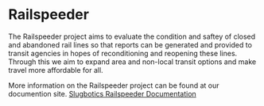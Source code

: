 # Railspeeder

The Railspeeder project aims to evaluate the condition and saftey of closed and
abandoned rail lines so that reports can be generated and provided to transit
agencies in hopes of reconditioning and reopening these lines. Through this we
aim to expand area and non-local transit options and make travel more affordable
for all.

More information on the Railspeeder project can be found at our documention
site.
[Slugbotics Railspeeder Documentation](https://slugbotics.com/railspeeder-docs/)
